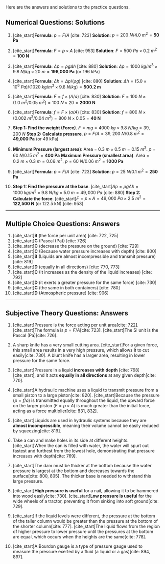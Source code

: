 Here are the answers and solutions to the practice questions.

## Numerical Questions: Solutions

1.  [cite_start]**Formula**: $p = F/A$ [cite: 723]
    **Solution**: $p = 200~N / 4.0~m^2 = \textbf{50 Pa}$

2.  [cite_start]**Formula**: $F = p \times A$ [cite: 953]
    **Solution**: $F = 500~Pa \times 0.2~m^2 = \textbf{100 N}$

3.  [cite_start]**Formula**: $\Delta p = \rho g \Delta h$ [cite: 880]
    **Solution**: $\Delta p = 1000~kg/m^3 \times 9.8~N/kg \times 20~m = \textbf{196,000 Pa}$ (or 196 kPa)

4.  [cite_start]**Formula**: $\Delta h = \Delta p / (\rho g)$ [cite: 880]
    **Solution**: $\Delta h = (5.0 \times 10^6~Pa) / (1020~kg/m^3 \times 9.8~N/kg) = \textbf{500.2 m}$

5.  [cite_start]**Formula**: $F = f \times (A/a)$ [cite: 830]
    **Solution**: $F = 100~N \times (1.0~m^2 / 0.05~m^2) = 100~N \times 20 = \textbf{2000 N}$

6.  [cite_start]**Formula**: $f = F \times (a/A)$ [cite: 830]
    **Solution**: $f = 800~N \times (0.002~m^2 / 0.04~m^2) = 800~N \times 0.05 = \textbf{40 N}$

7.  **Step 1: Find the weight (Force)**. $F = mg = 4000~kg \times 9.8~N/kg = 39,200~N$
    **Step 2: Calculate pressure**. $p = F/A = 39,200~N / 0.8~m^2 = \textbf{49,000 Pa}$ (or 49 kPa)

8.  **Minimum Pressure (largest area)**: Area = $0.3~m \times 0.5~m = 0.15~m^2$. $p = 60~N / 0.15~m^2 = \textbf{400 Pa}$
    **Maximum Pressure (smallest area)**: Area = $0.2~m \times 0.3~m = 0.06~m^2$. $p = 60~N / 0.06~m^2 = \textbf{1000 Pa}$

9.  [cite_start]**Formula**: $p = F/A$ [cite: 723]
    **Solution**: $p = 25~N / 0.1~m^2 = \textbf{250 Pa}$

10. **Step 1: Find the pressure at the base**. [cite_start]$\Delta p = \rho g \Delta h = 1000~kg/m^3 \times 9.8~N/kg \times 5.0~m = 49,000~Pa$ [cite: 880]
    **Step 2: Calculate the force**. [cite_start]$F = p \times A = 49,000~Pa \times 2.5~m^2 = \textbf{122,500 N}$ (or 122.5 kN) [cite: 953]

***
## Multiple Choice Questions: Answers

1.  [cite_start]**B** (the force per unit area) [cite: 722, 725]
2.  [cite_start]**C** (Pascal (Pa)) [cite: 726]
3.  [cite_start]**C** (decrease the pressure on the ground) [cite: 729]
4.  [cite_start]**C** (Because water pressure increases with depth) [cite: 800]
5.  [cite_start]**B** (Liquids are almost incompressible and transmit pressure) [cite: 819]
6.  [cite_start]**D** (equally in all directions) [cite: 770, 773]
7.  [cite_start]**C** (It increases as the density of the liquid increases) [cite: 792]
8.  [cite_start]**D** (it exerts a greater pressure for the same force) [cite: 730]
9.  [cite_start]**C** (the same in both containers) [cite: 780]
10. [cite_start]**D** (Atmospheric pressure) [cite: 906]

***
## Subjective Theory Questions: Answers

1.  [cite_start]Pressure is the force acting per unit area[cite: 722]. [cite_start]The formula is $p = F/A$[cite: 723]. [cite_start]The SI unit is the Pascal (Pa)[cite: 726].

2.  A sharp knife has a very small cutting area. [cite_start]For a given force, this small area results in a very high pressure, which allows it to cut easily[cite: 730]. A blunt knife has a larger area, resulting in lower pressure for the same force.

3.  [cite_start]Pressure in a liquid **increases with depth** [cite: 768][cite_start], and it acts **equally in all directions** at any given depth[cite: 770].

4.  [cite_start]A hydraulic machine uses a liquid to transmit pressure from a small piston to a large piston[cite: 820]. [cite_start]Because the pressure ($p = f/a$) is transmitted equally throughout the liquid, the upward force on the larger piston ($F = p \times A$) is much greater than the initial force, acting as a force multiplier[cite: 831, 832].

5.  [cite_start]Liquids are used in hydraulic systems because they are **almost incompressible**, meaning their volume cannot be easily reduced by squeezing[cite: 819].

6.  Take a can and make holes in its side at different heights. [cite_start]When the can is filled with water, the water will spurt out fastest and furthest from the lowest hole, demonstrating that pressure increases with depth[cite: 769].

7.  [cite_start]The dam must be thicker at the bottom because the water pressure is largest at the bottom and decreases towards the surface[cite: 800, 805]. The thicker base is needed to withstand this large pressure.

8.  [cite_start]**High pressure is useful** for a nail, allowing it to be hammered into wood easily[cite: 730]. [cite_start]**Low pressure is useful** for the wide wheels of a tractor, preventing it from sinking into soft ground[cite: 729].

9.  [cite_start]If the liquid levels were different, the pressure at the bottom of the taller column would be greater than the pressure at the bottom of the shorter column[cite: 777]. [cite_start]The liquid flows from the region of higher pressure to lower pressure until the pressures at the bottom are equal, which occurs when the heights are the same[cite: 778].

10. [cite_start]A Bourdon gauge is a type of pressure gauge used to measure the pressure exerted by a fluid (a liquid or a gas)[cite: 894, 897].